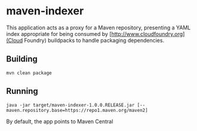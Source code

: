 # maven-indexer

This application acts as a proxy for a Maven repository, presenting a YAML index appropriate for being consumed by 
[http://www.cloudfoundry.org](Cloud Foundry) buildpacks to handle packaging dependencies.

## Building

`mvn clean package`

## Running

`java -jar target/maven-indexer-1.0.0.RELEASE.jar [--maven.repository.base=https://repo1.maven.org/maven2]`

By default, the app points to Maven Central
